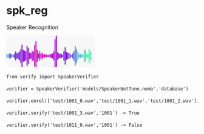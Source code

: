 # spk_reg
Speaker Recognition


![alt text](https://github.com/mailong25/spk_reg/blob/main/veri.png?raw=true)

```
from verify import SpeakerVerifier

verifier = SpeakerVerifier('models/SpeakerNetTune.nemo','database')

verifier.enrol(['test/1001_0.wav','test/1001_1.wav','test/1001_2.wav'],'1001')

verifier.verify('test/1001_3.wav','1001') -> True

verifier.verify('test/1011_0.wav','1001') -> False
